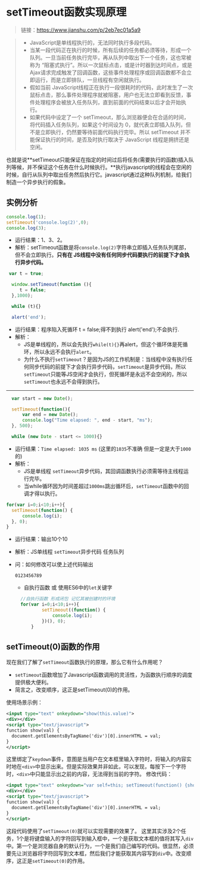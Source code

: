 # setTimeout函数实现原理

> 链接：https://www.jianshu.com/p/2eb7ec01a5a9

> - JavaScript是单线程执行的，无法同时执行多段代码。
> - 当某一段代码正在执行的时候，所有后续的任务都必须等待，形成一个队列。一旦当前任务执行完毕，再从队列中取出下一个任务，这也常被称为 “阻塞式执行”。所以一次鼠标点击，或是计时器到达时间点，或是Ajax请求完成触发了回调函数，这些事件处理程序或回调函数都不会立即运行，而是立即排队，一旦线程有空闲就执行。
> - 假如当前 JavaScript线程正在执行一段很耗时的代码，此时发生了一次鼠标点击，那么事件处理程序就被阻塞，用户也无法立即看到反馈，事件处理程序会被放入任务队列，直到前面的代码结束以后才会开始执行。
> - 如果代码中设定了一个 setTimeout，那么浏览器便会在合适的时间，将代码插入任务队列，如果这个时间设为 0，就代表立即插入队列，但不是立即执行，仍然要等待前面代码执行完毕。所以 setTimeout 并不能保证执行的时间，是否及时执行取决于 JavaScript 线程是拥挤还是空闲。

也就是说**setTimeout只能保证在指定的时间过后将任务(需要执行的函数)插入队列等候，并不保证这个任务在什么时候执行。**执行javascript的线程会在空闲的时候，自行从队列中取出任务然后执行它。javascript通过这种队列机制，给我们制造一个异步执行的假象。

## 实例分析

```jsx
console.log(1);
setTimeout('console.log(2)',0);
console.log(3);
```

- 运行结果：1、3、2。
- 解析：setTimeout函数是将`console.log(2)`字符串立即插入任务队列尾部，但不会立即执行。**只有在 JS线程中没有任何同步代码要执行的前提下才会执行异步代码。** 

```jsx
 var t = true;

  window.setTimeout(function (){
     t = false;
  },1000);

  while (t){}

  alert('end');
```

- 运行结果：程序陷入死循环  t = false;得不到执行  alert('end');不会执行.
- 解析： 
  - JS是单线程的，所以会先执行`while(t){}`再alert，但这个循环体是死循环，所以永远不会执行`alert`。
  - 为什么不执行`setTimeout`？是因为JS的工作机制是：当线程中没有执行任何同步代码的前提下才会执行异步代码，`setTimeout`是异步代码，所以`setTimeout`只能等JS空闲才会执行，但死循环是永远不会空闲的，所以`setTimeout`也永远不会得到执行。

------

```jsx
  var start = new Date();

  setTimeout(function(){  
      var end = new Date();  
      console.log("Time elapsed: ", end - start, "ms");  
  }, 500);  

  while (new Date - start <= 1000){}
```

- 运行结果：`Time elapsed: 1035 ms` (这里的`1035`不准确 但是一定是大于`1000`的)
- 解析： 
  - JS是单线程 `setTimeout`异步代码，其回调函数执行必须需等待主线程运行完毕。
  - 当while循环因为时间差超过`1000ms`跳出循环后，`setTimeout`函数中的回调才得以执行。

```jsx
for(var i=0;i<10;i++){
  setTimeout(function() {
      console.log(i);
  }, 0);
}
```

- 运行结果：输出10个10

- 解析：JS单线程  `setTimeout`异步代码  任务队列

- 问：如何修改可以使上述代码输出 

  ```
  0123456789
  ```

  - 自执行函数  或  使用ES6中的`let`关键字

  ```jsx
    //自执行函数 形成闭包 记忆其被创建时的环境
    for(var i=0;i<10;i++){
            setTimeout((function() {
                console.log(i);
            })(), 0);
        }
  ```

## setTimeout(0)函数的作用

现在我们了解了`setTimeout`函数执行的原理，那么它有什么作用呢？

-  `setTimeout`函数增加了Javascript函数调用的灵活性，为函数执行顺序的调度提供极大便利。
- 简言之，改变顺序，这正是setTimeout(0)的作用。

使用场景示例：

```xml
<input type="text" onkeydown="show(this.value)">  
<div></div>  
<script type="text/javascript">  
function show(val) {  
  document.getElementsByTagName('div')[0].innerHTML = val;  
}  
</script>
```

这里绑定了`keydown`事件，意图是当用户在文本框里输入字符时，将输入的内容实时地在`<div>`中显示出来。但是实际效果并非如此，可以发现，每按下一个字符时，`<div>`中只能显示出之前的内容，无法得到当前的字符。
 修改代码：

```xml
<input type="text" onkeydown="var self=this; setTimeout(function() {show(self.value)}, 0)">  
<div></div>  
<script type="text/javascript">  
function show(val) {  
  document.getElementsByTagName('div')[0].innerHTML = val;  
}  
</script>
```

这段代码使用了`setTimeout(0)`就可以实现需要的效果了。
 这里其实涉及2个任务，1个是将键盘输入的字符回写到输入框中，一个是获取文本框的值将其写入`div`中。第一个是浏览器自身的默认行为，一个是我们自己编写的代码。很显然，必须要先让浏览器将字符回写到文本框，然后我们才能获取其内容写到`div`中。改变顺序，这正是`setTimeout(0)`的作用。



